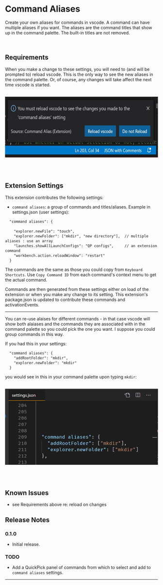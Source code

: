 # Command Aliases  

  Create your own aliases for commands in vscode.  A command can have multiple aliases if you want.  The aliases are the command titles that show up in the command palette.  The built-in titles are not removed.  

  <br/>

## Requirements 

When you make a change to these settings, you will need to (and will be prompted to) reload vscode.  This is the only way to see the new aliases in the command palette.  Or, of course, any changes will take affect the next time vscode is started.

<br/>

<!-- ![Reload notification message](images/reloadNotification.jpg) -->

<img src="https://github.com/ArturoDent/command-alias/blob/master/images/reloadNotification.jpg?raw=true" width="625" height="200" alt="Keybindings shortcuts demo"/>

<br/><br/>

## Extension Settings  

This extension contributes the following settings:

* `command aliases`: a group of commands and titles/aliases.  Example in settings.json (user settings): 

```jsonc
  "command aliases": {
                                                      
    "explorer.newFile": "touch",
    "explorer.newFolder": ["mkdir", "new directory"],  // multiple aliases : use an array
    "launches.showAllLaunchConfigs": "QP configs",     // an extension command
    "workbench.action.reloadWindow": "restart"
  }
  ```
The commands are the same as those you could copy from `Keyboard Shortcuts`.  Use `Copy Command ID` from each command's context menu to get the actual command.

Commands are then generated from these settings either on load of the extension or when you make any change to its setting.  This extension's package.json is updated to contribute these commands and activationEvents.

-----------

You can re-use alaises for different commands - in that case vscode will show both alaiases and the commands they are associated with in the command palette so you could pick the one you want.  I suppose you could group commands in this way.

If you had this in your settings:  

```jsonc
  "command aliases": {
    "addRootFolder": "mkdir",
    "explorer.newFolder": "mkdir"
  }
  ```

  you would see in this in your command palette upon typing `mkdir`:  

  <br/>

  <!-- ![Reload notification message](images/reloadNotification.jpg) -->

<img src="https://github.com/ArturoDent/command-alias/blob/master/images/commandPaletteWithDuplicateAliasess.gif?raw=true" width="725" height="250" alt="Keybindings shortcuts demo"/>

<br/><br/>  

## Known Issues  

* see Requirements above re: reload on changes


## Release Notes  

### 0.1.0

* Initial release.

### TODO

* Add a QuickPick panel of commands from which to select and add to `command aliases` settings.


-----------------------------------------------------------------------------------------------------------